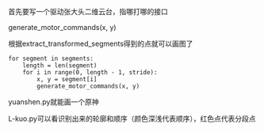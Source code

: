 首先要写一个驱动张大头二维云台，指哪打哪的接口


generate_motor_commands(x, y)


根据extract_transformed_segments得到的点就可以画图了


```
for segment in segments:
    length = len(segment)
    for i in range(0, length - 1, stride):
        x, y = segment[i]
        generate_motor_commands(x, y)
```



yuanshen.py就能画一个原神



L-kuo.py可以看识别出来的轮廓和顺序（颜色深浅代表顺序），红色点代表分段点
